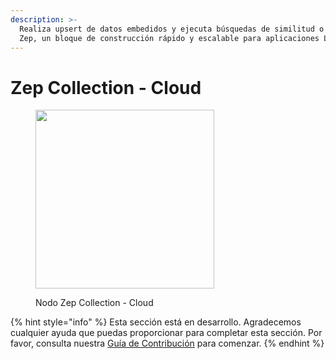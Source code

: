 ```yaml
---
description: >-
  Realiza upsert de datos embedidos y ejecuta búsquedas de similitud o mmr sobre consultas usando
  Zep, un bloque de construcción rápido y escalable para aplicaciones LLM.
---
```


# Zep Collection - Cloud

<figure><img src="../../../.gitbook/assets/image--8---1---1---1-.png" alt="" width="286"><figcaption><p>Nodo Zep Collection - Cloud</p></figcaption></figure>

{% hint style="info" %}
Esta sección está en desarrollo. Agradecemos cualquier ayuda que puedas proporcionar para completar esta sección. Por favor, consulta nuestra [Guía de Contribución](../../../contributing/) para comenzar.
{% endhint %}
